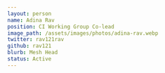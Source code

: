 ```yaml
---
layout: person
name: Adina Rav
position: CI Working Group Co-lead
image_path: /assets/images/photos/adina-rav.webp
twitter: rav121rav
github: rav121
blurb: Mesh Head
status: Active
---
```

